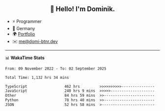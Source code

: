<h2 align="center">👋 Hello! I'm Dominik.</h2>

- ⚡ Programmer
- 📍 Germany
- 🌍 [Portfolio](https://domi-btnr.dev)
- ✉️ [me@domi-btnr.dev](mailto://me@domi-btnr.dev)

---
📊 **WakaTime Stats**
<!--START_SECTION:waka-->

```txt
From: 09 November 2022 - To: 02 September 2025

Total Time: 1,132 hrs 34 mins

TypeScript                 462 hrs         >>>>>>>>>>---------------   40.79 %
JavaScript                 240 hrs 9 mins  >>>>>--------------------   21.20 %
Other                      84 hrs 59 mins  >>-----------------------   07.50 %
Python                     78 hrs 40 mins  >>-----------------------   06.95 %
JSON                       52 hrs 58 mins  >------------------------   04.68 %
```

<!--END_SECTION:waka-->
